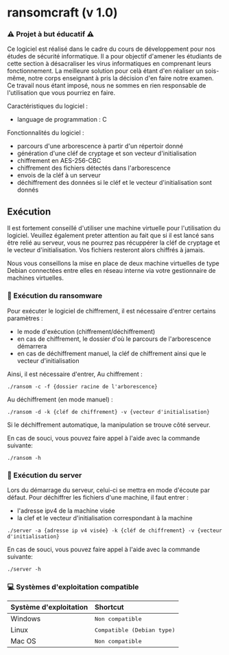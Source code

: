 # ransomcraft (v 1.0)
### ⚠️ Projet à but éducatif ⚠️

Ce logiciel est réalisé dans le cadre du cours de développement pour nos études de sécurité informatique. Il a pour objectif d'amener les étudiants de cette section à désacraliser les virus informatiques en comprenant leurs fonctionnement. La meilleure solution pour celà étant d'en réaliser un sois-même, notre corps enseignant à pris la décision d'en faire notre examen. Ce travail nous étant imposé, nous ne sommes en rien responsable de l'utilisation que vous pourriez en faire.

Caractéristiques du logiciel :
 - language de programmation : C

Fonctionnalités du logiciel :
 - parcours d'une arborescence à partir d'un répertoir donné
 - génération d'une cléf de cryptage et son vecteur d'initialisation
 - chiffrement en AES-256-CBC
 - chiffrement des fichiers détectés dans l'arborescence
 - envois de la cléf à un serveur
 - déchiffrement des données si le cléf et le vecteur d'initialisation sont donnés

## Exécution
Il est fortement conseillé d'utiliser une machine virtuelle pour l'utilisation du logiciel. Veuillez également preter attention au fait que si il est lancé sans être relié au serveur, vous ne pourrez pas récuppérer la cléf de cryptage et le vecteur d'initialisation. Vos fichiers resteront alors chiffrés à jamais.

Nous vous conseillons la mise en place de deux machine virtuelles de type Debian connectées entre elles en réseau interne via votre gestionnaire de machines virtuelles.

### 🔐 Exécution du ransomware

Pour exécuter le logiciel de chiffrement, il est nécessaire d'entrer certains paramètres :
 - le mode d'exécution (chiffrement/déchiffrement)
 - en cas de chiffrement, le dossier d'où le parcours de l'arborescence démarrera
 - en cas de déchiffrement manuel, la cléf de chiffrement ainsi que le vecteur d'initialisation

Ainsi, il est nécessaire d'entrer,
Au chiffrement :

```
./ransom -c -f {dossier racine de l'arborescence}
```

Au déchiffrement (en mode manuel) :

```
./ransom -d -k {cléf de chiffrement} -v {vecteur d'initialisation}
```

Si le déchiffrement automatique, la manipulation se trouve côté serveur.

En cas de souci, vous pouvez faire appel à l'aide avec la commande suivante:

```
./ransom -h
```

### 🚀 Exécution du server

Lors du démarrage du serveur, celui-ci se mettra en mode d'écoute par défaut. 
Pour déchiffrer les fichiers d'une machine, il faut entrer :
 - l'adresse ipv4 de la machine visée
 - la clef et le vecteur d'initialisation correspondant à la machine

```
./server -a {adresse ip v4 visée} -k {cléf de chiffrement} -v {vecteur d'initialisation}
```

En cas de souci, vous pouvez faire appel à l'aide avec la commande suivante:

```
./server -h
```

### 💻 Systèmes d'exploitation compatible

 | Système d'exploitation                      |   Shortcut
 | ------------------------------------------- |:-----------------------------
 | Windows                                     | <kbd>Non compatible</kbd>
 | Linux                                       | <kbd>Compatible (Debian type)</kbd>
 | Mac OS                                      | <kbd>Non compatible</kbd>
